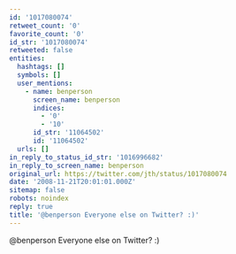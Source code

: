 ```yaml
---
id: '1017080074'
retweet_count: '0'
favorite_count: '0'
id_str: '1017080074'
retweeted: false
entities:
  hashtags: []
  symbols: []
  user_mentions:
    - name: benperson
      screen_name: benperson
      indices:
        - '0'
        - '10'
      id_str: '11064502'
      id: '11064502'
  urls: []
in_reply_to_status_id_str: '1016996682'
in_reply_to_screen_name: benperson
original_url: https://twitter.com/jth/status/1017080074
date: '2008-11-21T20:01:01.000Z'
sitemap: false
robots: noindex
reply: true
title: '@benperson Everyone else on Twitter? :)'
---
```


@benperson Everyone else on Twitter? :)
